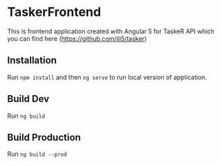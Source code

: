 # TaskerFrontend

This is frontend application created with Angular 5 for TaskeR API which you can find here (https://github.com/ili5/tasker)

## Installation

Run `npm install` and then `ng serve` to run local version of application. 

## Build Dev

Run `ng build`

## Build Production

Run `ng build --prod`
